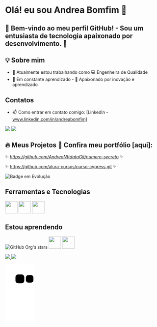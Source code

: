 # Olá! eu sou Andrea Bomfim 👋

## 🔭 Bem-vindo ao meu perfil GitHub! - Sou um entusiasta de tecnologia apaixonado por desenvolvimento. 🚀  

## 💡 Sobre mim 
- 🔭 Atualmente estou trabalhando como 💻 Engenheira de Qualidade
- 🌱 Em constante aprendizado - 🎯 Apaixonado por inovação e aprendizado

## Contatos
- 📫 Como entrar em contato comigo: [LinkedIn - www.linkedin.com/in/andreabomfim]
<div>
<a href = "mailto:andrea.bomfim@gmail.com"><img loading="lazy" src="https://img.shields.io/badge/Gmail-D14836?style=for-the-badge&logo=gmail&logoColor=white" target="_blank"></a>
<a href="https://www.linkedin.com/in/andreabomfim" target="_blank"><img loading="lazy" src="https://img.shields.io/badge/-LinkedIn-%230077B5?style=for-the-badge&logo=linkedin&logoColor=white" target="_blank"></a>   
                    
  
## 🔥 Meus Projetos  🔭 Confira meu portfólio [aqui]:

✨ _https://github.com/AndreaNttdataGit/numero-secreto_ ✨

✨ https://github.com/alura-cursos/curso-cypress.git ✨

![Badge em Evolução](http://img.shields.io/static/v1?label=STATUS&message=EM%20EVOLUÇÃO&color=GREEN&style=for-the-badge)

## Ferramentas e Tecnologias
<img src="https://cdn.jsdelivr.net/gh/devicons/devicon@latest/icons/azure/azure-original.svg" width="40" height="40"/>
<img src="https://cdn.jsdelivr.net/gh/devicons/devicon@latest/icons/confluence/confluence-original.svg" width="40" height="40" />
<img src="https://cdn.jsdelivr.net/gh/devicons/devicon@latest/icons/jira/jira-original.svg" width="40" height="40"/>

## Estou aprendendo
![GitHub Org's stars](https://img.shields.io/github/stars/camilafernanda?style=social)
<img loading="lazy" src="https://cdn.jsdelivr.net/gh/devicons/devicon/icons/java/java-original.svg" width="40" height="40"/> 
<img loading="lazy" src="https://cdn.jsdelivr.net/gh/devicons/devicon/icons/git/git-original.svg" width="40" height="40"/>



<div>
<a href="https://github.com/AndreaNttdataGit">
<img loading="lazy" height="150em" src="https://github-readme-stats.vercel.app/api/top-langs/?username=AndreaNttdataGit&layout=compact&langs_count=7&theme=dracula"/> <img loading="lazy" height="150em" src="https://github-readme-stats.vercel.app/api?username=AndreaNttdataGit&show_icons=true&theme=dracula&include_all_commits=true&count_private=true"/>
  
<div>
  
![Snake animation](https://github.com/AndreaNttdataGit/AndreaNttdataGit/blob/output/github-contribution-grid-snake.svg)


          
          
          
          
          

          

